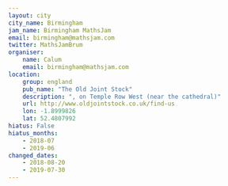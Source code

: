 ```yaml
---
layout: city                                           
city_name: Birmingham                                                               
jam_name: Birmingham MathsJam
email: birmingham@mathsjam.com
twitter: MathsJamBrum
organiser:
    name: Calum
    email: birmingham@mathsjam.com
location:
    group: england
    pub_name: "The Old Joint Stock"
    description: ", on Temple Row West (near the cathedral)"
    url: http://www.oldjointstock.co.uk/find-us
    lon: -1.8999826
    lat: 52.4807992
hiatus: False
hiatus_months:
    - 2018-07
    - 2019-06
changed_dates:
    - 2018-08-20
    - 2019-07-30
---
```

